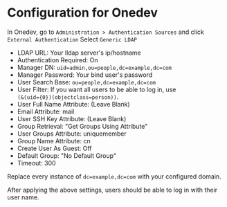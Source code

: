 # Configuration for Onedev
In Onedev, go to `Administration > Authentication Sources` and click `External Authentication`
Select `Generic LDAP`

* LDAP URL: Your lldap server's ip/hostname
* Authentication Required: On
* Manager DN: `uid=admin,ou=people,dc=example,dc=com`
* Manager Password: Your bind user's password
* User Search Base: `ou=people,dc=example,dc=com`
* User Filter:  If you want all users to be able to log in, use<br>
  `(&(uid={0})(objectclass=person))`.<br>
* User Full Name Attribute: (Leave Blank)
* Email Attribute: mail
* User SSH Key Attribute: (Leave Blank)
* Group Retrieval: "Get Groups Using Attribute"
* User Groups Attribute: uniquemember
* Group Name Attribute: cn
* Create User As Guest: Off
* Default Group: "No Default Group"
* Timeout: 300

Replace every instance of `dc=example,dc=com` with your configured domain.

After applying the above settings, users should be able to log in with their user name.

